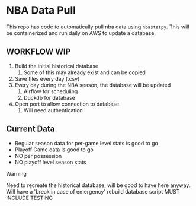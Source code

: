 # NBA Data Pull

This repo has code to automatically pull nba data using `nbastatpy`. This will be containerized and run daily on AWS to update a database.

## WORKFLOW WIP

1. Build the initial historical database
   1. Some of this may already exist and can be copied
2. Save files every day (.csv)
3. Every day during the NBA season, the database will be updated
   1. Airflow for scheduling
   2. Duckdb for database
4. Open port to allow connection to database
   1. Will need authentication

## Current Data

- Regular season data for per-game level stats is good to go
- Playoff Game data is good to go
- NO per possession
- NO playoff level season stats

>[!WARNING]
> Need to recreate the historical database, will be good to have here anyway. Will have a 'break in case of emergency' rebuild database script
> MUST INCLUDE TESTING
